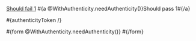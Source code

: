 [Should fail 1](<@%7BWithAuthenticity.needAuthenticity()%7D>) \#{a @WithAuthenticity.needAuthenticity()}Should pass 1\#{/a}

\#{authenticityToken /}

\#{form @WithAuthenticity.needAuthenticity()} \#{/form}
